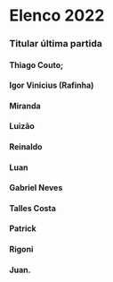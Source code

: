 # Elenco 2022

### Titular última partida

#### Thiago Couto; 

#### Igor Vinicius (Rafinha)

#### Miranda

#### Luizão 

#### Reinaldo

#### Luan

#### Gabriel Neves

#### Talles Costa 

#### Patrick

#### Rigoni 

#### Juan.